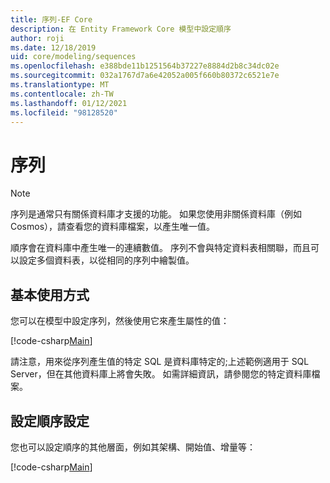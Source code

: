 ```yaml
---
title: 序列-EF Core
description: 在 Entity Framework Core 模型中設定順序
author: roji
ms.date: 12/18/2019
uid: core/modeling/sequences
ms.openlocfilehash: e388bde11b1251564b37227e8884d2b8c34dc02e
ms.sourcegitcommit: 032a1767d7a6e42052a005f660b80372c6521e7e
ms.translationtype: MT
ms.contentlocale: zh-TW
ms.lasthandoff: 01/12/2021
ms.locfileid: "98128520"
---
```

# <a name="sequences"></a>序列

> [!NOTE]
> 序列是通常只有關係資料庫才支援的功能。 如果您使用非關係資料庫（例如 Cosmos），請查看您的資料庫檔案，以產生唯一值。

順序會在資料庫中產生唯一的連續數值。 序列不會與特定資料表相關聯，而且可以設定多個資料表，以從相同的序列中繪製值。

## <a name="basic-usage"></a>基本使用方式

您可以在模型中設定序列，然後使用它來產生屬性的值：

[!code-csharp[Main](../../../samples/core/Modeling/FluentAPI/Sequence.cs?name=Sequence&highlight=3,7)]

請注意，用來從序列產生值的特定 SQL 是資料庫特定的;上述範例適用于 SQL Server，但在其他資料庫上將會失敗。 如需詳細資訊，請參閱您的特定資料庫檔案。

## <a name="configuring-sequence-settings"></a>設定順序設定

您也可以設定順序的其他層面，例如其架構、開始值、增量等：

[!code-csharp[Main](../../../samples/core/Modeling/FluentAPI/SequenceConfiguration.cs?name=SequenceConfiguration&highlight=3-5)]
